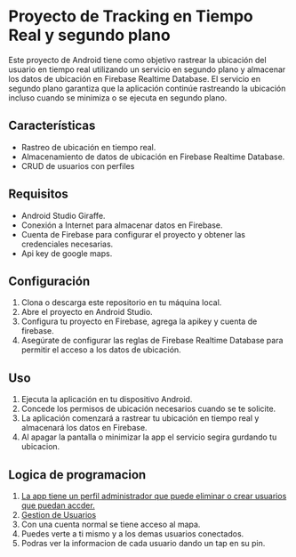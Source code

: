 # Proyecto de Tracking en Tiempo Real y segundo plano

Este proyecto de Android tiene como objetivo rastrear la ubicación del usuario en tiempo real utilizando un servicio en segundo plano y almacenar los datos de ubicación en Firebase Realtime Database. El servicio en segundo plano garantiza que la aplicación continúe rastreando la ubicación incluso cuando se minimiza o se ejecuta en segundo plano.

## Características

- Rastreo de ubicación en tiempo real.
- Almacenamiento de datos de ubicación en Firebase Realtime Database.
- CRUD de usuarios con perfiles

## Requisitos

- Android Studio Giraffe.
- Conexión a Internet para almacenar datos en Firebase.
- Cuenta de Firebase para configurar el proyecto y obtener las credenciales necesarias.
- Api key de google maps.

## Configuración

1. Clona o descarga este repositorio en tu máquina local.
2. Abre el proyecto en Android Studio.
3. Configura tu proyecto en Firebase, agrega la apikey y cuenta de firebase.
4. Asegúrate de configurar las reglas de Firebase Realtime Database para permitir el acceso a los datos de ubicación.

## Uso

1. Ejecuta la aplicación en tu dispositivo Android.
2. Concede los permisos de ubicación necesarios cuando se te solicite.
3. La aplicación comenzará a rastrear tu ubicación en tiempo real y almacenará los datos en Firebase.
4. Al apagar la pantalla o minimizar la app el servicio segira gurdando tu ubicacion.

## Logica de programacion

1. [La app tiene un perfil administrador que puede eliminar o crear usuarios que puedan accder.](Lógica%20Mapa.md)
2. [Gestion de Usuarios](Gestión%20de%20Usuarios.md)
4. Con una cuenta normal se tiene acceso al mapa.
5. Puedes verte a ti mismo y a los demas usuarios conectados.
6. Podras ver la informacion de cada usuario dando un tap en su pin.
